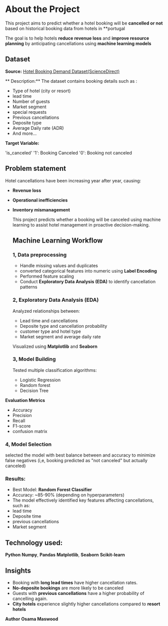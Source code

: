 # About the Project
This project aims to predict whether a hotel booking will be **cancelled or not** based on historical booking data from hotels in **portugal 

The goal is to help hotels **reduce revenue loss** and **improve resource planning** by anticipating cancellations using **machine learning models**

## Dataset


**Source:** [Hotel Booking Demand Dataset(ScienceDirect)](https://www.sciencedirect.com/science/article/pii/S2352340918315191)

** Description:**
The dataset contains booking details such as :
- Type of hotel (city or resort)
- lead time
- Number of guests
- Market segment
- special requests
- Previous cancellations
- Deposite type
- Average Daily rate (ADR)
- And more...

**Target Variable:**

'is_canceled'
'1': Booking Canceled
'0': Booking not canceled

## Problem statement
Hotel cancellations have been increasing year after year, causing:
- **Revenue loss**
- **Operational inefficiencies**
- **Inventory mismanagement**

  This project predicts whether a booking will be canceled using machine learning to assist hotel management in proactive decision-making.

  ## Machine Learning Workflow

  ### 1, Data preprocessing
  - Handle missing values and duplicates
  - converted categorical features into numeric using **Label Encoding**
  - Performed feature scaling
  - Conduct **Exploratory Data Analysis (EDA)** to identify cancellation patterns
 
  ### 2, Exploratory Data Analysis (EDA)
  Analyzed relationships between:
  - Lead time and cancellations
  - Deposite type and cancellation probability
  - customer type and hotel type
  - Market segment and average daily rate
 
  Visualized using **Matplotlib** and **Seaborn**

  ### 3, Model Building
  Tested multiple classification algorithms:
  - Logistic Regression
  - Random forest
  - Decision Tree
 
**Evaluation Metrics**
- Accuracy
- Precision
- Recall
- F1-score
- confusion matrix

### 4, Model Selection
selected the model with best balance between and accuracy to minimize false negatives (i,e, booking predicted as "not canceled" but actually canceled)

### Results:
- Best Model: **Random Forest Classifier**
- Accuracy: ~85-90% (depending on hyperparameters)
- The model effectively identified key features affecting cancellations, such as:
- lead time
- Deposite time
- previous cancellations
- Market segment

## Technology used:
**Python**
**Numpy**, **Pandas**
**Matplotlib**, **Seaborn**
**Scikit-learn**

## Insights
- Booking with **long lead times** have higher cancellation rates.
-  **No-deposite bookings** are more likely to be canceled
-  Guests with **previous cancellations** have a higher probability of cancelling again.
-  **City hotels** experience slightly higher cancellations compared to **resort hotels**


**Author**
**Osama Maswood**
